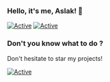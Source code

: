 ### Hello, it's me, Aslak! 👋

[![Active](https://img.shields.io/badge/Langages-JS%20/%20Go%20/%20HTML%20/%20CSS-black?style=flat-square)](https://www.github.com/aslakoffi)
[![Active](https://img.shields.io/badge/Discord-CLICK-black?style=flat-square&logo=discord)](https://discord.gg/hyhnBeX)

### Don't you know what to do ?

Don't hesitate to star my projects!

[![Active](https://github-readme-stats.vercel.app/api?username=aslakoffi&show_icons=true&theme=dark&count_private=true&hide=prs,issues)](https://www.github.com/aslakoffi)

